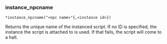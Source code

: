 ### instance_npcname
```
*instance_npcname("<npc name>"{,<instance id>})
```

Returns the unique name of the instanced script. If no ID is specified,
the instance the script is attached to is used. If that fails, the script
will come to a halt.
